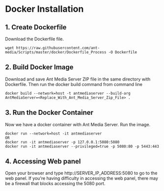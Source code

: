 # Docker Installation
## 1. Create Dockerfile
Download the Dockerfile file.

```
wget https://raw.githubusercontent.com/ant-media/Scripts/master/docker/Dockerfile_Process -O Dockerfile
```

## 2. Build Docker Image
Download and save Ant Media Server ZIP file in the same directory with Dockerfile. Then run the docker build command from command line

```
docker build --network=host -t antmediaserver --build-arg AntMediaServer=<Replace_With_Ant_Media_Server_Zip_File> .
```

## 3. Run the Docker Container
Now we have a docker container with Ant Media Server. Run the image.

```
docker run --network=host -it antmediaserver
OR
docker run -it antmediaserver -p 127.0.0.1:5080:5080
docker run -it antmediaserver --privileged=true -p 5080:80 -p 5443:443
```

## 4. Accessing Web panel
Open your browser and type http://SERVER_IP_ADDRESS:5080 to go to the web panel. If you're having difficulty in accessing the web panel, there may be a firewall that blocks accessing the 5080 port.
